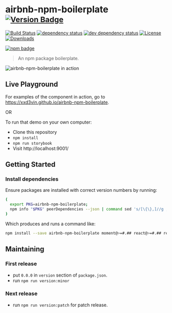 # airbnb-npm-boilerplate <sup>[![Version Badge][npm-version-svg]][package-url]</sup>

[![Build Status][travis-svg]][travis-url]
[![dependency status][deps-svg]][deps-url]
[![dev dependency status][dev-deps-svg]][dev-deps-url]
[![License][license-image]][license-url]
[![Downloads][downloads-image]][downloads-url]

[![npm badge][npm-badge-png]][package-url]

> An npm package boilerplate.

![airbnb-npm-boilerplate in action](https://raw.githubusercontent.com/xxd3vin/airbnb-npm-boilerplate/master/airbnb-npm-boilerplate-demo.gif)

## Live Playground

For examples of the component in action, go to https://xxd3vin.github.io/airbnb-npm-boilerplate.

OR

To run that demo on your own computer:
* Clone this repository
* `npm install`
* `npm run storybook`
* Visit http://localhost:9001/

## Getting Started
### Install dependencies
Ensure packages are installed with correct version numbers by running:
  ```sh
  (
    export PKG=airbnb-npm-boilerplate;
    npm info "$PKG" peerDependencies --json | command sed 's/[\{\},]//g ; s/: /@/g; s/ *//g' | xargs npm install --save "$PKG"
  )
  ```

  Which produces and runs a command like:

  ```sh
  npm install --save airbnb-npm-boilerplate moment@>=#.## react@>=#.## react-dom@>=#.## react-addons-shallow-compare@>=#.##
  ```

## Maintaining

### First release

- put `0.0.0` in `version` section of `package.json`.
- run `npm run version:minor`

### Next release

- run `npm run version:patch` for patch release.

[package-url]: https://npmjs.org/package/airbnb-npm-boilerplate
[npm-version-svg]: http://versionbadg.es/xxd3vin/airbnb-npm-boilerplate.svg
[travis-svg]: https://travis-ci.org/xxd3vin/airbnb-npm-boilerplate.svg
[travis-url]: https://travis-ci.org/xxd3vin/airbnb-npm-boilerplate
[deps-svg]: https://david-dm.org/xxd3vin/airbnb-npm-boilerplate.svg
[deps-url]: https://david-dm.org/xxd3vin/airbnb-npm-boilerplate
[dev-deps-svg]: https://david-dm.org/xxd3vin/airbnb-npm-boilerplate/dev-status.svg
[dev-deps-url]: https://david-dm.org/xxd3vin/airbnb-npm-boilerplate#info=devDependencies
[npm-badge-png]: https://nodei.co/npm/airbnb-npm-boilerplate.png?downloads=true&stars=true
[license-image]: http://img.shields.io/npm/l/airbnb-npm-boilerplate.svg
[license-url]: LICENSE
[downloads-image]: http://img.shields.io/npm/dm/airbnb-npm-boilerplate.svg
[downloads-url]: http://npm-stat.com/charts.html?package=airbnb-npm-boilerplate
